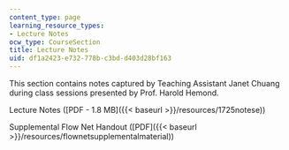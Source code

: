 ```yaml
---
content_type: page
learning_resource_types:
- Lecture Notes
ocw_type: CourseSection
title: Lecture Notes
uid: df1a2423-e732-778b-c3bd-d403d28bf163
---
```


This section contains notes captured by Teaching Assistant Janet Chuang during class sessions presented by Prof. Harold Hemond.

Lecture Notes ([PDF - 1.8 MB]({{< baseurl >}}/resources/1725notese))

Supplemental Flow Net Handout ([PDF]({{< baseurl >}}/resources/flownetsupplementalmaterial))